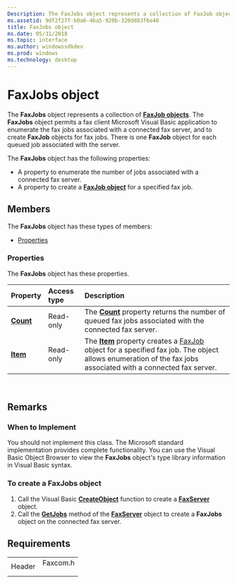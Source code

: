 ```yaml
---
Description: The FaxJobs object represents a collection of FaxJob objects.
ms.assetid: 9df2f27f-b0a6-4ba5-920b-320dd83f6e40
title: FaxJobs object
ms.date: 05/31/2018
ms.topic: interface
ms.author: windowssdkdev
ms.prod: windows
ms.technology: desktop
---
```


# FaxJobs object

The **FaxJobs** object represents a collection of [**FaxJob objects**](-mfax-faxjob-object-visual-basic-.md). The **FaxJobs** object permits a fax client Microsoft Visual Basic application to enumerate the fax jobs associated with a connected fax server, and to create **FaxJob** objects for fax jobs. There is one **FaxJob** object for each queued job associated with the server.

The **FaxJobs** object has the following properties:

-   A property to enumerate the number of jobs associated with a connected fax server.
-   A property to create a [**FaxJob object**](-mfax-faxjob-object-visual-basic-.md) for a specified fax job.

## Members

The **FaxJobs** object has these types of members:

-   [Properties](#properties)

### Properties

The **FaxJobs** object has these properties.



| Property                                                | Access type          | Description                                                                                                                                                                                                                   |
|:--------------------------------------------------------|:---------------------|:------------------------------------------------------------------------------------------------------------------------------------------------------------------------------------------------------------------------------|
| [**Count**](-mfax-ifaxjobs-get-count-vb.md)<br/> | Read-only<br/> | The [**Count**](-mfax-ifaxjobs-get-count-vb.md) property returns the number of queued fax jobs associated with the connected fax server.<br/>                                                                          |
| [**Item**](-mfax-ifaxjobs-get-item-vb.md)<br/>   | Read-only<br/> | The [**Item**](-mfax-ifaxjobs-get-item-vb.md) property creates a [FaxJob](-mfax-faxjob.md) object for a specified fax job. The object allows enumeration of the fax jobs associated with a connected fax server.<br/> |



 

## Remarks

### When to Implement

You should not implement this class. The Microsoft standard implementation provides complete functionality. You can use the Visual Basic Object Browser to view the **FaxJobs** object's type library information in Visual Basic syntax.

### To create a FaxJobs object

1.  Call the Visual Basic [**CreateObject**](ec11fd03-b420-412f-b25a-057f877cefbc) function to create a [**FaxServer**](-mfax-faxserver-object-visual-basic-.md) object.
2.  Call the [**GetJobs**](-mfax-ifaxserver-getjobs-vb.md) method of the [**FaxServer**](-mfax-faxserver-object-visual-basic-.md) object to create a **FaxJobs** object on the connected fax server.

## Requirements



|                   |                                                                                     |
|-------------------|-------------------------------------------------------------------------------------|
| Header<br/> | <dl> <dt>Faxcom.h</dt> </dl> |



 

 




